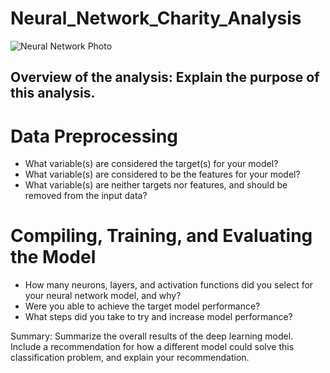 # Neural_Network_Charity_Analysis
![Neural Network Photo](https://user-images.githubusercontent.com/87907584/146254740-d03d159a-0eca-4fef-ad4c-2ae1c3853064.PNG)

## Overview of the analysis: Explain the purpose of this analysis.


# Data Preprocessing
- What variable(s) are considered the target(s) for your model?
- What variable(s) are considered to be the features for your model?
- What variable(s) are neither targets nor features, and should be removed from the input data?

# Compiling, Training, and Evaluating the Model
- How many neurons, layers, and activation functions did you select for your neural network model, and why?
- Were you able to achieve the target model performance?
- What steps did you take to try and increase model performance?

Summary: Summarize the overall results of the deep learning model. Include a recommendation for how a different model could solve this classification problem, and explain your recommendation.

